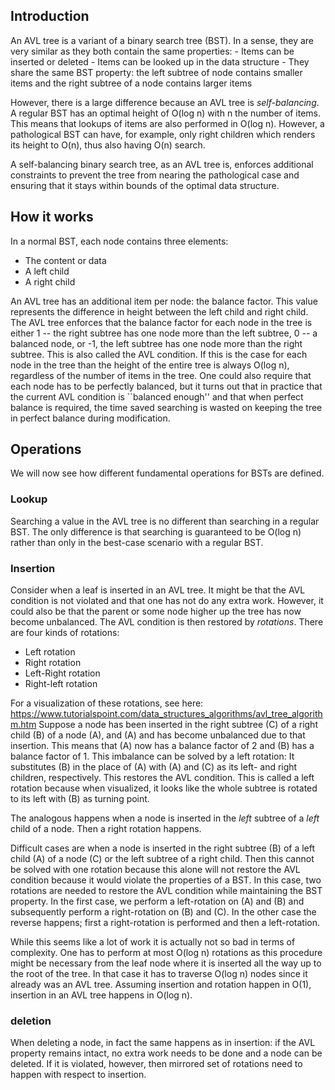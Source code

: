 ## Introduction
An AVL tree is a variant of a binary search tree (BST). 
In a sense, they are very similar as they both contain the same properties:
	- Items can be inserted or deleted
	- Items can be looked up in the data structure
	- They share the same BST property: the left subtree of node contains smaller items and the right subtree of a node contains larger items

However, there is a large difference because an AVL tree is *self-balancing*.
A regular BST has an optimal height of O(log n) with n the number of items.
This means that lookups of items are also performed in O(log n).
However, a pathological BST can have, for example, only right children which renders its height to O(n), thus also having O(n) search.

A self-balancing binary search tree, as an AVL tree is, enforces additional constraints to prevent the tree from nearing the pathological case and ensuring that it stays within bounds of the optimal data structure.

## How it works
In a normal BST, each node contains three elements:
- The content or data
- A left child
- A right child

An AVL tree has an additional item per node: the balance factor.
This value represents the difference in height between the left child and right child.
The AVL tree enforces that the balance factor for each node in the tree is either 1 -- the right subtree has one node more than the left subtree, 0 -- a balanced node, or -1, the left subtree has one node more than the right subtree.
This is also called the AVL condition.
If this is the case for each node in the tree than the height of the entire tree is always O(log n), regardless of the number of items in the tree.
One could also require that each node has to be perfectly balanced, but it turns out that in practice that the current AVL condition is ``balanced enough'' and that when perfect balance is required, the time saved searching is wasted on keeping the tree in perfect balance during modification.

## Operations
We will now see how different fundamental operations for BSTs are defined.

### Lookup
Searching a value in the AVL tree is no different than searching in a regular BST.
The only difference is that searching is guaranteed to be O(log n) rather than only in the best-case scenario with a regular BST.

### Insertion 
Consider when a leaf is inserted in an AVL tree. It might be that the AVL condition is not violated and that one has not do any extra work.
However, it could also be that the parent or some node higher up the tree has now become unbalanced. The AVL condition is then restored by *rotations*.
There are four kinds of rotations:
- Left rotation
- Right rotation
- Left-Right rotation
- Right-left rotation

For a visualization of these rotations, see here: https://www.tutorialspoint.com/data_structures_algorithms/avl_tree_algorithm.htm
Suppose a node has been inserted in the right subtree (C) of a right child (B) of a node (A), and (A) and has become unbalanced due to that insertion. This means that (A) now has a balance factor of 2 and (B) has a balance factor of 1. This imbalance can be solved by a left rotation: It substitutes (B) in the place of (A) with (A) and (C) as its left- and right children, respectively.
This restores the AVL condition. This is called a left rotation because when visualized, it looks like the whole subtree is rotated to its left with (B) as turning point.

The analogous happens when a node is inserted in the *left* subtree of a *left* child of a node. Then a right rotation happens.

Difficult cases are when a node is inserted in the right subtree (B) of a left child (A) of a node (C) or the left subtree of a right child. Then this cannot be solved with one rotation because this alone will not restore the AVL condition because it would violate the properties of a BST. In this case, two rotations are needed to restore the AVL condition while maintaining the BST property.
In the first case, we perform a left-rotation on (A) and (B) and subsequently perform a right-rotation on (B) and (C). In the other case the reverse happens; first a right-rotation is performed and then a left-rotation.

While this seems like a lot of work it is actually not so bad in terms of complexity. One has to perform at most O(log n) rotations as this procedure might be necessary from the leaf node where it is inserted all the way up to the root of the tree. In that case it has to traverse O(log n) nodes since it already was an AVL tree. Assuming insertion and rotation happen in O(1), insertion in an AVL tree happens in O(log n).

### deletion 
When deleting a node, in fact the same happens as in insertion: if the AVL property remains intact, no extra work needs to be done and a node can be deleted. If it is violated, however, then mirrored set of rotations need to happen with respect to insertion. 
